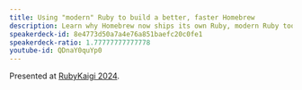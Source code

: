 ```yaml
---
title: Using "modern" Ruby to build a better, faster Homebrew
description: Learn why Homebrew now ships its own Ruby, modern Ruby tooling we rely on, how to make Homebrew faster and how we are improving Homebrew.
speakerdeck-id: 8e4773d50a7a4e76a851baefc20c0fe1
speakerdeck-ratio: 1.77777777777778
youtube-id: QDnaY0quYp0
---
```

Presented at [RubyKaigi 2024](https://rubykaigi.org/2024/presentations/MikeMcQuaid.html).
